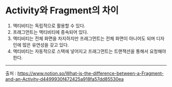 # Activity와 Fragment의 차이

1. 액티비티는 독립적으로 활용할 수 있다.
2. 프래그먼트는 액티비티에 종속되어 있다.
3. 액티비티는 전체 화면을 차지하지만 프래그먼트는 전체 화면이 아니어도 되며 디자인에 많은 유연성을 갖고 있다.
4. 액티비티는 자동적으로 스택에 넣어지고 프래그먼트는 트랜잭션을 통해서 요청해야 한다.

***
출처 : https://www.notion.so/What-is-the-difference-between-a-Fragment-and-an-Activity-d4499930f472425a918fa57dd85530ea
